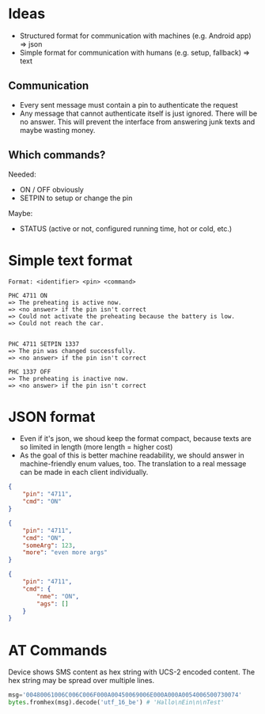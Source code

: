 # Ideas

- Structured format for communication with machines (e.g. Android app) => json
- Simple format for communication with humans (e.g. setup, fallback) => text

## Communication

- Every sent message must contain a pin to authenticate the request
- Any message that cannot authenticate itself is just ignored. There will be
  no answer. This will prevent the interface from answering junk texts and
  maybe wasting money.

## Which commands?

Needed:
- ON / OFF obviously
- SETPIN to setup or change the pin

Maybe:
- STATUS (active or not, configured running time, hot or cold, etc.)


# Simple text format

```
Format: <identifier> <pin> <command>

PHC 4711 ON
=> The preheating is active now.
=> <no answer> if the pin isn't correct
=> Could not activate the preheating because the battery is low.
=> Could not reach the car.


PHC 4711 SETPIN 1337
=> The pin was changed successfully.
=> <no answer> if the pin isn't correct

PHC 1337 OFF
=> The preheating is inactive now.
=> <no answer> if the pin isn't correct
```

# JSON format

- Even if it's json, we shoud keep the format compact, because texts are so
  limited in length (more length = higher cost)
- As the goal of this is better machine readability, we should answer in
  machine-friendly enum values, too. The translation to a real message can
  be made in each client individually.

```json
{
    "pin": "4711",
    "cmd": "ON"
}
```

```json
{
    "pin": "4711",
    "cmd": "ON",
    "someArg": 123,
    "more": "even more args"
}
```

```json
{
    "pin": "4711",
    "cmd": {
        "nme": "ON",
        "ags": []
    }
}
```

# AT Commands

Device shows SMS content as hex string with UCS-2 encoded content. The hex string may be spread over multiple lines.

```python
msg='00480061006C006C006F000A00450069006E000A000A0054006500730074'
bytes.fromhex(msg).decode('utf_16_be') # 'Hallo\nEin\n\nTest'
```
